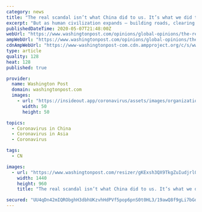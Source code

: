 ```yaml
---
category: news
title: "The real scandal isn’t what China did to us. It’s what we did to ourselves."
excerpt: "But as human civilization expands — building roads, clearing farmland, constructing factories, excavating mines — we are also destroying the natural habitat of wild animals, bringing them closer and closer to us."
publishedDateTime: 2020-05-07T21:48:00Z
webUrl: "https://www.washingtonpost.com/opinions/global-opinions/the-real-scandal-isnt-what-china-did-to-us-its-what-we-did-to-ourselves/2020/05/07/70b4e0ea-9097-11ea-9e23-6914ee410a5f_story.html"
ampWebUrl: "https://www.washingtonpost.com/opinions/global-opinions/the-real-scandal-isnt-what-china-did-to-us-its-what-we-did-to-ourselves/2020/05/07/70b4e0ea-9097-11ea-9e23-6914ee410a5f_story.html?outputType=amp"
cdnAmpWebUrl: "https://www-washingtonpost-com.cdn.ampproject.org/c/s/www.washingtonpost.com/opinions/global-opinions/the-real-scandal-isnt-what-china-did-to-us-its-what-we-did-to-ourselves/2020/05/07/70b4e0ea-9097-11ea-9e23-6914ee410a5f_story.html?outputType=amp"
type: article
quality: 128
heat: 128
published: true

provider:
  name: Washington Post
  domain: washingtonpost.com
  images:
    - url: "https://insideout.app/coronavirus/assets/images/organizations/washingtonpost.com-50x50.jpg"
      width: 50
      height: 50

topics:
  - Coronavirus in China
  - Coronavirus in Asia
  - Coronavirus

tags:
  - CN

images:
  - url: "https://www.washingtonpost.com/resizer/gKExsh3QX9TkgZuIudjrlOFsqQM=/1440x0/smart/arc-anglerfish-washpost-prod-washpost.s3.amazonaws.com/public/4I3AUDEQTII6VIF4J2NNJBTNEE.jpg"
    width: 1440
    height: 960
    title: "The real scandal isn’t what China did to us. It’s what we did to ourselves."

secured: "UU4qDn42mIQRObghH3dbhUKzvhHdPVf5pop6pnS0t0HL3/19awQ8f9gLi7bGd1r6EbPJrhWTx7U0ls596dxacCQ6rGbjNvW2aWUcPlpksbsMfDljPAqjh0ZK4+FexP6qL4ZvASnIXQ0z38LAPUmOSQCgX2pwyRSH0wiGE+UwligQzxRWurDR7dEUqcoYQGD8kVJ7tkXBuwRVG+pI/8oK5E9yPEksep2/kz/SdOMH7prR6dL4PT6L/obAIn0zLbxisRETYggHpmlbJ7Lz+fPKcMelplPUq3oK+OSrxznTzmpWab40zCyrHciUSlqjbqbKBAywHumcfXpqO0nr+vJtH2QZBlIxyCGS3ncyx1r0AHc0slPNiamTfaf3lTlvRwu/tw94SZycuZ1TVEpC+ZU/W8tCYGMO3GkHTETeh5d+5tZZcEayZL8/ZMfVyVdnM0iKZS/PR/0cj0Y6bnBj3vOq4BKS14dI3CYJ6md80VVXOiU=;4j+C28lChhclE5w4Du9SKg=="
---
```


